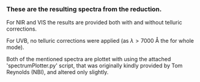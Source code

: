 ### These are the resulting spectra from the reduction.

For NIR and VIS the results are provided both with and without telluric corrections.

For UVB, no telluric corrections were applied (as $\lambda > 7000$ Å the for whole mode).

Both of the mentioned spectra are plottet with using the attached 'spectrumPlotter.py' script, that was originally kindly provided by Tom Reynolds (NBI), and altered only slightly.
